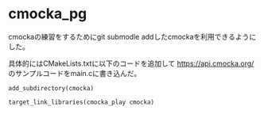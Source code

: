 # cmocka_pg

cmockaの練習をするためにgit submodle addしたcmockaを利用できるようにした。

具体的にはCMakeLists.txtに以下のコードを追加して https://api.cmocka.org/ のサンプルコードをmain.cに書き込んだ。

```
add_subdirectory(cmocka)

target_link_libraries(cmocka_play cmocka)
```
